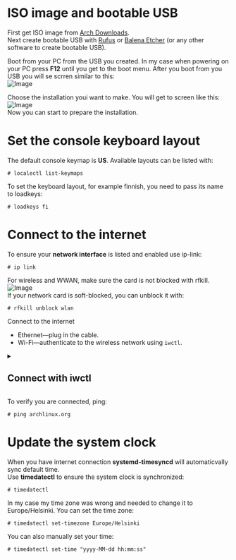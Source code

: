# ISO image and bootable USB
First get ISO image from [Arch Downloads](https://archlinux.org/download/).  
Next create bootable USB with [Rufus](https://rufus.ie/en/) or [Balena Etcher](https://etcher.balena.io/) (or any other software to create bootable USB).  

Boot from your PC from the USB you created. In my case when powering on your PC press **F12** until you get to the boot menu. After you boot from you USB you will se scrren similar to this:  
![Image](https://github.com/user-attachments/assets/7ab13105-7adc-43e4-b5b7-483ae93e1804)  

Choose the installation youi want to make. You will get to screen like this:  
![Image](https://github.com/user-attachments/assets/afc25cc1-8878-4d00-9321-4fb0f67c2ae8)  
Now you can start to prepare the installation.
  
# Set the console keyboard layout
The default console keymap is **US**. Available layouts can be listed with:  
```
# localectl list-keymaps
```
To set the keyboard layout, for example finnish, you need to pass its name to loadkeys:  
```
# loadkeys fi
```

# Connect to the internet
To ensure your **network interface** is listed and enabled use ip-link:  
```
# ip link
```
For wireless and WWAN, make sure the card is not blocked with rfkill.  
![Image](https://github.com/user-attachments/assets/713841a1-dfcb-4a11-8202-6a183c9853ab)  
If your network card is soft-blocked, you can unblock it with:  
```
# rfkill unblock wlan
```
Connect to the internet
- Ethernet—plug in the cable.
- Wi-Fi—authenticate to the wireless network using `iwctl`.

<details>
<summary><h2>Connect with iwctl</h2></summary>
<br>
To get an interactive prompt do:
  
      # iwctl

The interactive prompt is then displayed with a prefix of `[iwd]#`.   
To connect Wi-Fi you need to know your wireless device name that you can get with: 
```
[iwd]# device list
```
If the device or its adapter is turned off, turn it on: 
```
[iwd]# device name set-property Powered on
```
```
[iwd]# adapter adapter set-property Powered on
```

Onward I will use my device name `wlan0` change it to what your device name is.  
To initiate scan for networks (command will not output anything):
```
[iwd]# station wlan0 scan
```
Then to list available networks: 
```
[iwd]# station wlan0 get-networks
```
To connect to a network (replace SSID with the networks name):
```
[iwd]# station wlan0 connect SSID
```
Finally exit with: 
```
[iwd]# exit
```
</details>

To verify you are connected, ping:
```
# ping archlinux.org
```

# Update the system clock
When you have internet connection **systemd-timesyncd** will automaticvally sync default time.  
Use **timedatectl** to ensure the system clock is synchronized: 
```
# timedatectl
```
In my case my time zone was wrong and needed to change it to Europe/Helsinki. You can set the time zone:
```
# timedatectl set-timezone Europe/Helsinki
```
You can also manually set your time:
```
# timedatectl set-time "yyyy-MM-dd hh:mm:ss"
```



